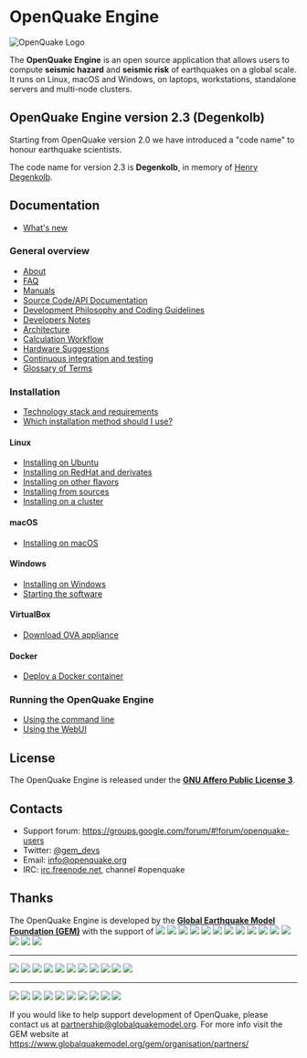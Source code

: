 # OpenQuake Engine

![OpenQuake Logo](https://www.globalquakemodel.org/media/storage/oq-logo.png)

The **OpenQuake Engine** is an open source application that allows users to compute **seismic hazard** and **seismic risk** of earthquakes on a global scale. It runs on Linux, macOS and Windows, on laptops, workstations, standalone servers and multi-node clusters.

<!-- GEM BEGIN: apply the following patch with the proper values for the next release
-Jenkins (Python 2): [![Build Status](https://ci.openquake.org/job/master_oq-engine/badge/icon)](https://ci.openquake.org/job/master_oq-engine/)
+## OpenQuake Engine version 2.3 (Degenkolb)
 
-Travis CI (Python 3): [![Build Status](https://travis-ci.org/gem/oq-engine.svg?branch=master)](https://travis-ci.org/gem/oq-engine)
+Starting from OpenQuake version 2.0 we have introduced a "code name" to honour earthquake scientists.
 
-### Current stable
+The code name for version 2.3 is **Degenkolb**, in memory of [Henry Degenkolb](https://en.wikipedia.org/wiki/Henry_J._Degenkolb).
 
-Current stable version is the **OpenQuake Engine 2.2** 'Cornell'. The documentation is available at https://github.com/gem/oq-engine/tree/engine-2.2#openquake-engine.
+## Documentation
 
-## Documentation (master tree)
+* [What's new](https://github.com/gem/oq-engine/blob/master/doc/whats-new.md)
-->
## OpenQuake Engine version 2.3 (Degenkolb)

Starting from OpenQuake version 2.0 we have introduced a "code name" to honour earthquake scientists.

The code name for version 2.3 is **Degenkolb**, in memory of [Henry Degenkolb](https://en.wikipedia.org/wiki/Henry_J._Degenkolb).

## Documentation

* [What's new](https://github.com/gem/oq-engine/blob/engine-2.3/doc/whats-new.md)

<!-- GEM END -->
### General overview

* [About](https://github.com/gem/oq-engine/blob/engine-2.3/doc/about.md)
* [FAQ](https://github.com/gem/oq-engine/blob/engine-2.3/doc/faq.md)
* [Manuals](http://www.globalquakemodel.org/openquake/support/documentation/engine/#manual-latest-stable)
* [Source Code/API Documentation](http://docs.openquake.org/oq-engine/)
* [Development Philosophy and Coding Guidelines](https://github.com/gem/oq-engine/blob/engine-2.3/doc/development-guidelines.md)
* [Developers Notes](https://github.com/gem/oq-engine/blob/engine-2.3/doc/development-notes.md)
* [Architecture](https://github.com/gem/oq-engine/blob/engine-2.3/doc/architecture.md)
* [Calculation Workflow](https://github.com/gem/oq-engine/blob/engine-2.3/doc/calculation-workflow.md)
* [Hardware Suggestions](https://github.com/gem/oq-engine/blob/engine-2.3/doc/hardware-suggestions.md)
* [Continuous integration and testing](https://github.com/gem/oq-engine/blob/engine-2.3/doc/testing.md)
* [Glossary of Terms](https://github.com/gem/oq-engine/blob/engine-2.3/doc/glossary.md)

### Installation

* [Technology stack and requirements](https://github.com/gem/oq-engine/blob/engine-2.3/doc/requirements.md)
* [Which installation method should I use?](https://github.com/gem/oq-engine/blob/engine-2.3/doc/installing/overview.md)

#### Linux

* [Installing on Ubuntu](https://github.com/gem/oq-engine/blob/engine-2.3/doc/installing/ubuntu.md)
* [Installing on RedHat and derivates](https://github.com/gem/oq-engine/blob/engine-2.3/doc/installing/rhel.md)
* [Installing on other flavors](https://github.com/gem/oq-engine/blob/engine-2.3/doc/installing/linux-generic.md)
* [Installing from sources](https://github.com/gem/oq-engine/blob/engine-2.3/doc/installing/development.md)
* [Installing on a cluster](https://github.com/gem/oq-engine/blob/engine-2.3/doc/installing/cluster.md)

#### macOS

* [Installing on macOS](https://github.com/gem/oq-engine/blob/engine-2.3/doc/installing/macos.md)

#### Windows

* [Installing on Windows](https://github.com/gem/oq-engine/blob/engine-2.3/doc/installing/windows.md)
* [Starting the software](https://github.com/gem/oq-engine/blob/engine-2.3/doc/running/windows.md)

#### VirtualBox

* [Download OVA appliance](https://www.globalquakemodel.org/ova/stable/)

#### Docker

* [Deploy a Docker container](https://github.com/gem/oq-engine/blob/engine-2.3/doc/installing/docker.md)

### Running the OpenQuake Engine

* [Using the command line](https://github.com/gem/oq-engine/blob/engine-2.3/doc/running/unix.md)
* [Using the WebUI](https://github.com/gem/oq-engine/blob/engine-2.3/doc/running/server.md)


## License

The OpenQuake Engine is released under the **[GNU Affero Public License 3](https://github.com/gem/oq-engine/blob/engine-2.3/LICENSE)**.

## Contacts

* Support forum: https://groups.google.com/forum/#!forum/openquake-users
* Twitter: [@gem_devs](https://twitter.com/gem_devs)
* Email: info@openquake.org
* IRC: [irc.freenode.net](https://webchat.freenode.net/), channel #openquake

## Thanks

The OpenQuake Engine is developed by the **[Global Earthquake Model Foundation (GEM)](http://gem.foundation)** with the support of
![](https://www.globalquakemodel.org/media/sponsor/aus.png)
![](https://www.globalquakemodel.org/media/sponsor/cidigen.png)
![](https://www.globalquakemodel.org/media/sponsor/sg_170x104.jpg)
![](https://www.globalquakemodel.org/media/sponsor/gfz.png)
![](https://www.globalquakemodel.org/media/sponsor/pcn.jpg)
![](https://www.globalquakemodel.org/media/sponsor/nied.png)
![](https://www.globalquakemodel.org/media/sponsor/nset.png)
![](https://www.globalquakemodel.org/media/sponsor/morst.jpg)
![](https://www.globalquakemodel.org/media/sponsor/RCN.jpg)
![](https://www.globalquakemodel.org/media/sponsor/swiss_1.jpg)
![](https://www.globalquakemodel.org/media/sponsor/tem.jpg)
![](https://www.globalquakemodel.org/media/sponsor/TCIP-01.png)
![](https://www.globalquakemodel.org/media/sponsor/nerc.png)
![](https://www.globalquakemodel.org/media/sponsor/usaid_BsOsE8Z_QZnaG6c.jpg)
![](https://www.globalquakemodel.org/media/sponsor/FUNVISIS_GEM_logo.png)

***

![](https://www.globalquakemodel.org/media/sponsor/FMGlobal.jpg)
![](https://www.globalquakemodel.org/media/sponsor/hannoverRe.jpg)
![](https://www.globalquakemodel.org/media/sponsor/Nephila.jpg)
![](https://www.globalquakemodel.org/media/sponsor/munichre_HwOCwR4.jpg)
![](https://www.globalquakemodel.org/media/sponsor/zurich_3eh504q.jpg)
![](https://www.globalquakemodel.org/media/sponsor/Air_JlQh6Ke.jpg)
![](https://www.globalquakemodel.org/media/sponsor/sur_170x104.jpg)
![](https://www.globalquakemodel.org/media/sponsor/EUCENTRE_BRAw8x4.jpg)
![](https://www.globalquakemodel.org/media/sponsor/GiroJ.jpg)
![](https://www.globalquakemodel.org/media/sponsor/arup.jpg)
![](https://www.globalquakemodel.org/media/sponsor/OYO_1.jpg)

***

![](https://www.globalquakemodel.org/media/sponsor/OECD.jpg)
![](https://www.globalquakemodel.org/media/sponsor/worldbank_2.jpg)
![](https://www.globalquakemodel.org/media/sponsor/ISDR.jpg)
![](https://www.globalquakemodel.org/media/sponsor/Unesco.jpg)
![](https://www.globalquakemodel.org/media/sponsor/iaspei.jpg)
![](https://www.globalquakemodel.org/media/sponsor/iaee.jpg)
![](https://www.globalquakemodel.org/media/sponsor/istructe.jpg)
![](https://www.globalquakemodel.org/media/sponsor/cssc.jpg)
![](https://www.globalquakemodel.org/media/sponsor/IRDRICSU.png)
![](https://www.globalquakemodel.org/media/sponsor/EERI_GEM.png)

If you would like to help support development of OpenQuake, please contact us at [partnership@globalquakemodel.org](mailto:partnership@globalquakemodel.org).
For more info visit the GEM website at https://www.globalquakemodel.org/gem/organisation/partners/
